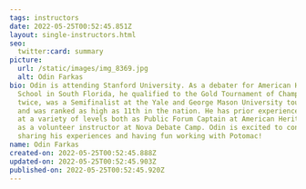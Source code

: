 ```yaml
---
tags: instructors
date: 2022-05-25T00:52:45.851Z
layout: single-instructors.html
seo:
  twitter:card: summary
picture:
  url: /static/images/img_8369.jpg
  alt: Odin Farkas
bio: Odin is attending Stanford University. As a debater for American Heritage
  School in South Florida, he qualified to the Gold Tournament of Champions
  twice, was a Semifinalist at the Yale and George Mason University tournaments,
  and was ranked as high as 11th in the nation. He has prior experience coaching
  at a variety of levels both as Public Forum Captain at American Heritage and
  as a volunteer instructor at Nova Debate Camp. Odin is excited to continue
  sharing his experiences and having fun working with Potomac!
name: Odin Farkas
created-on: 2022-05-25T00:52:45.888Z
updated-on: 2022-05-25T00:52:45.903Z
published-on: 2022-05-25T00:52:45.920Z
---
```


